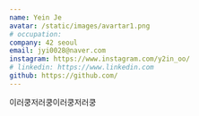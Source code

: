 ```yaml
---
name: Yein Je
avatar: /static/images/avartar1.png
# occupation:
company: 42 seoul
email: jyi0028@naver.com
instagram: https://www.instagram.com/y2in_oo/
# linkedin: https://www.linkedin.com
github: https://github.com/
---
```


이러쿵저러쿵이러쿵저러쿵